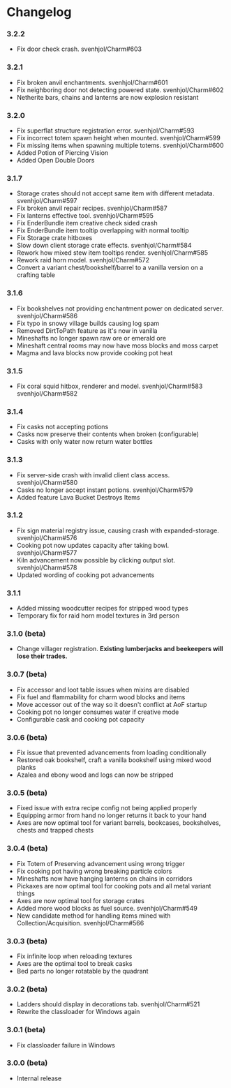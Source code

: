 # Changelog

### 3.2.2
* Fix door check crash.  svenhjol/Charm#603

### 3.2.1
* Fix broken anvil enchantments.  svenhjol/Charm#601
* Fix neighboring door not detecting powered state.  svenhjol/Charm#602
* Netherite bars, chains and lanterns are now explosion resistant

### 3.2.0
* Fix superflat structure registration error.  svenhjol/Charm#593
* Fix incorrect totem spawn height when mounted.  svenhjol/Charm#599
* Fix missing items when spawning multiple totems.  svenhjol/Charm#600
* Added Potion of Piercing Vision
* Added Open Double Doors

### 3.1.7
* Storage crates should not accept same item with different metadata.  svenhjol/Charm#597
* Fix broken anvil repair recipes.  svenhjol/Charm#587
* Fix lanterns effective tool.  svenhjol/Charm#595
* Fix EnderBundle item creative check sided crash
* Fix EnderBundle item tooltip overlapping with normal tooltip
* Fix Storage crate hitboxes
* Slow down client storage crate effects.  svenhjol/Charm#584 
* Rework how mixed stew item tooltips render.  svenhjol/Charm#585
* Rework raid horn model.  svenhjol/Charm#572
* Convert a variant chest/bookshelf/barrel to a vanilla version on a crafting table

### 3.1.6
* Fix bookshelves not providing enchantment power on dedicated server. svenhjol/Charm#586
* Fix typo in snowy village builds causing log spam
* Removed DirtToPath feature as it's now in vanilla
* Mineshafts no longer spawn raw ore or emerald ore
* Mineshaft central rooms may now have moss blocks and moss carpet
* Magma and lava blocks now provide cooking pot heat

### 3.1.5
* Fix coral squid hitbox, renderer and model.  svenhjol/Charm#583 svenhjol/Charm#582

### 3.1.4
* Fix casks not accepting potions
* Casks now preserve their contents when broken (configurable)
* Casks with only water now return water bottles

### 3.1.3
* Fix server-side crash with invalid client class access.  svenhjol/Charm#580
* Casks no longer accept instant potions.  svenhjol/Charm#579
* Added feature Lava Bucket Destroys Items

### 3.1.2
* Fix sign material registry issue, causing crash with expanded-storage.  svenhjol/Charm#576
* Cooking pot now updates capacity after taking bowl.  svenhjol/Charm#577
* Kiln advancement now possible by clicking output slot.  svenhjol/Charm#578
* Updated wording of cooking pot advancements

### 3.1.1
* Added missing woodcutter recipes for stripped wood types
* Temporary fix for raid horn model textures in 3rd person

### 3.1.0 (beta)
* Change villager registration.  **Existing lumberjacks and beekeepers will lose their trades.**

### 3.0.7 (beta)
* Fix accessor and loot table issues when mixins are disabled
* Fix fuel and flammability for charm wood blocks and items
* Move accessor out of the way so it doesn't conflict at AoF startup
* Cooking pot no longer consumes water if creative mode
* Configurable cask and cooking pot capacity

### 3.0.6 (beta)
* Fix issue that prevented advancements from loading conditionally
* Restored oak bookshelf, craft a vanilla bookshelf using mixed wood planks
* Azalea and ebony wood and logs can now be stripped

### 3.0.5 (beta)
* Fixed issue with extra recipe config not being applied properly
* Equipping armor from hand no longer returns it back to your hand
* Axes are now optimal tool for variant barrels, bookcases, bookshelves, chests and trapped chests

### 3.0.4 (beta)
* Fix Totem of Preserving advancement using wrong trigger
* Fix cooking pot having wrong breaking particle colors
* Mineshafts now have hanging lanterns on chains in corridors
* Pickaxes are now optimal tool for cooking pots and all metal variant things
* Axes are now optimal tool for storage crates
* Added more wood blocks as fuel source. svenhjol/Charm#549
* New candidate method for handling items mined with Collection/Acquisition.  svenhjol/Charm#566

### 3.0.3 (beta)
* Fix infinite loop when reloading textures
* Axes are the optimal tool to break casks
* Bed parts no longer rotatable by the quadrant

### 3.0.2 (beta)
* Ladders should display in decorations tab.  svenhjol/Charm#521
* Rewrite the classloader for Windows again

### 3.0.1 (beta)
* Fix classloader failure in Windows

### 3.0.0 (beta)
* Internal release